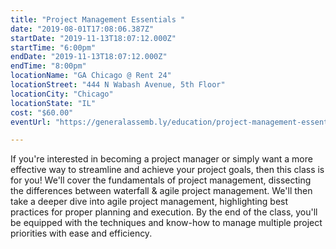 ```yaml
---
title: "Project Management Essentials "
date: "2019-08-01T17:08:06.387Z"
startDate: "2019-11-13T18:07:12.000Z"
startTime: "6:00pm"
endDate: "2019-11-13T18:07:12.000Z"
endTime: "8:00pm"
locationName: "GA Chicago @ Rent 24"
locationStreet: "444 N Wabash Avenue, 5th Floor"
locationCity: "Chicago"
locationState: "IL"
cost: "$60.00"
eventUrl: "https://generalassemb.ly/education/project-management-essentials/chicago/85631"

---
```


If you're interested in becoming a project manager or simply want a more effective way to streamline and achieve your project goals, then this class is for you! We'll cover the fundamentals of project management, dissecting the differences between waterfall & agile project management. We'll then take a deeper dive into agile project management, highlighting best practices for proper planning and execution. By the end of the class, you'll be equipped with the techniques and know-how to manage multiple project priorities with ease and efficiency.



